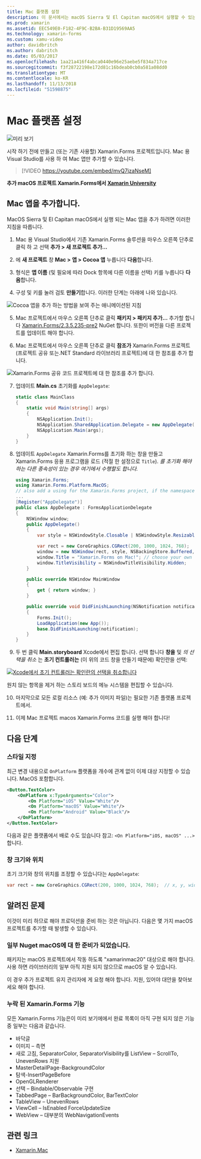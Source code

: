 ```yaml
---
title: Mac 플랫폼 설정
description: 이 문서에서는 macOS Sierra 및 El Capitan macOS에서 실행할 수 있는 앱을 생성 하는 Xamarin.Forms 프로젝트 Mac 프로젝트를 추가 하는 방법에 설명 합니다.
ms.prod: xamarin
ms.assetid: EEC549E0-F182-4F9C-B2BA-B31D19569AA5
ms.technology: xamarin-forms
ms.custom: xamu-video
author: davidbritch
ms.author: dabritch
ms.date: 05/03/2017
ms.openlocfilehash: 1aa21a416f4abca0440e96e25aebe5f834a717ce
ms.sourcegitcommit: f3f28722198e172d81c16bdeab0cb0a581a08dd0
ms.translationtype: MT
ms.contentlocale: ko-KR
ms.lasthandoff: 11/13/2018
ms.locfileid: "51598875"
---
```

# <a name="mac-platform-setup"></a>Mac 플랫폼 설정

![미리 보기](~/media/shared/preview.png)

시작 하기 전에 만들고 (또는 기존 사용할) Xamarin.Forms 프로젝트입니다.
Mac 용 Visual Studio를 사용 하 여 Mac 앱만 추가할 수 있습니다.

> [!VIDEO https://youtube.com/embed/mvQ7jzaNseM]

**추가 macOS 프로젝트 Xamarin.Forms에서 [Xamarin University](https://university.xamarin.com/)**

## <a name="adding-a-mac-app"></a>Mac 앱을 추가합니다.

MacOS Sierra 및 El Capitan macOS에서 실행 되는 Mac 앱을 추가 하려면 이러한 지침을 따릅니다.

1. Mac 용 Visual Studio에서 기존 Xamarin.Forms 솔루션을 마우스 오른쪽 단추로 클릭 하 고 선택 **추가 > 새 프로젝트 추가...**

2. 에 **새 프로젝트** 창 **Mac > 앱 > Cocoa 앱** 누릅니다 **다음**합니다.

3. 형식은 **앱 이름** (및 필요에 따라 Dock 항목에 다른 이름을 선택) 키를 누릅니다 **다음**합니다.

4. 구성 및 키를 눌러 검토 **만들기**합니다. 이러한 단계는 아래에 나와 있습니다.

  ![Cocoa 앱을 추가 하는 방법을 보여 주는 애니메이션된 지침](mac-images/add-macos-proj.gif)

5. Mac 프로젝트에서 마우스 오른쪽 단추로 클릭 **패키지 > 패키지 추가...**  추가할 합니다 [Xamarin.Forms/2.3.5.235-pre2](https://www.nuget.org/packages/Xamarin.Forms/2.3.5.235-pre2) NuGet 합니다. 또한이 버전을 다른 프로젝트를 업데이트 해야 합니다.

6. Mac 프로젝트에서 마우스 오른쪽 단추로 클릭 **참조가** Xamarin.Forms 프로젝트 (프로젝트 공유 또는.NET Standard 라이브러리 프로젝트)에 대 한 참조를 추가 합니다.

  ![Xamarin.Forms 공유 코드 프로젝트에 대 한 참조를 추가 합니다.](mac-images/references-sml.png)

7. 업데이트 **Main.cs** 초기화를 `AppDelegate`:

    ```csharp
    static class MainClass
    {
        static void Main(string[] args)
        {
            NSApplication.Init();
            NSApplication.SharedApplication.Delegate = new AppDelegate(); // add this line
            NSApplication.Main(args);
        }
    }
    ```

8. 업데이트 `AppDelegate` Xamarin.Forms를 초기화 하는 창을 만들고 Xamarin.Forms 응용 프로그램을 로드 (적절 한 설정으로 `Title`). _를 초기화 해야 하는 다른 종속성이 있는 경우 여기에서 수행할도 합니다._

    ```csharp
    using Xamarin.Forms;
    using Xamarin.Forms.Platform.MacOS;
    // also add a using for the Xamarin.Forms project, if the namespace is different to this file
    ...
    [Register("AppDelegate")]
    public class AppDelegate : FormsApplicationDelegate
    {
        NSWindow window;
        public AppDelegate()
        {
            var style = NSWindowStyle.Closable | NSWindowStyle.Resizable | NSWindowStyle.Titled;

            var rect = new CoreGraphics.CGRect(200, 1000, 1024, 768);
            window = new NSWindow(rect, style, NSBackingStore.Buffered, false);
            window.Title = "Xamarin.Forms on Mac!"; // choose your own Title here
            window.TitleVisibility = NSWindowTitleVisibility.Hidden;
        }

        public override NSWindow MainWindow
        {
            get { return window; }
        }

        public override void DidFinishLaunching(NSNotification notification)
        {
            Forms.Init();
            LoadApplication(new App());
            base.DidFinishLaunching(notification); 
        }
    }
    ```

9. 두 번 클릭 **Main.storyboard** Xcode에서 편집 합니다. 선택 합니다 **창을** 및 _의 선택을 취소_ 는 **초기 컨트롤러는** (이 위의 코드 창을 만들기 때문에) 확인란을 선택:

  [![Xcode에서 초기 컨트롤러는 확인란의 선택을 취소합니다](mac-images/xcode-init-controller-sml.png)](mac-images/xcode-init-controller.png#lightbox)

  원치 않는 항목을 제거 하는 스토리 보드의 메뉴 시스템을 편집할 수 있습니다.

10. 마지막으로 모든 로컬 리소스 (예: 추가 이미지 파일)는 필요한 기존 플랫폼 프로젝트에서.

11. 이제 Mac 프로젝트 macos Xamarin.Forms 코드를 실행 해야 합니다!

## <a name="next-steps"></a>다음 단계

### <a name="styling"></a>스타일 지정

최근 변경 내용으로 `OnPlatform` 플랫폼을 개수에 관계 없이 이제 대상 지정할 수 있습니다. MacOS 포함합니다.

```xml
<Button.TextColor>
    <OnPlatform x:TypeArguments="Color">
        <On Platform="iOS" Value="White"/>
        <On Platform="macOS" Value="White"/>
        <On Platform="Android" Value="Black"/>
    </OnPlatform>
</Button.TextColor>
```

다음과 같은 플랫폼에서 배로 수도 있습니다 참고: `<On Platform="iOS, macOS" ...>`합니다.

### <a name="window-size-and-position"></a>창 크기와 위치

초기 크기와 창의 위치를 조정할 수 있습니다는 `AppDelegate`:

```csharp
var rect = new CoreGraphics.CGRect(200, 1000, 1024, 768);  // x, y, width, height
```

## <a name="known-issues"></a>알려진 문제

이것이 미리 하므로 해야 프로덕션을 준비 하는 것은 아닙니다. 다음은 몇 가지 macOS 프로젝트를 추가할 때 발생할 수 있습니다.

### <a name="not-all-nugets-are-ready-for-macos"></a>일부 Nuget macOS에 대 한 준비가 되었습니다.

패키지는 macOS 프로젝트에서 작동 하도록 "xamarinmac20" 대상으로 해야 합니다. 사용 하면 라이브러리의 일부 아직 지원 되지 않으므로 macOS 알 수 있습니다.

이 경우 추가 프로젝트 유지 관리자에 게 요청 해야 합니다. 지원, 있어야 대안을 찾아보세요 해야 합니다.

### <a name="missing-xamarinforms-features"></a>누락 된 Xamarin.Forms 기능

모든 Xamarin.Forms 기능은이 미리 보기에에서 완료 목록이 아직 구현 되지 않은 기능 중 일부는 다음과 같습니다.

* 바닥글
* 이미지 – 측면
* 새로 고침, SeparatorColor, SeparatorVisibility를 ListView – ScrollTo, UnevenRows 지원
* MasterDetailPage-BackgroundColor
* 탐색-InsertPageBefore
* OpenGLRenderer
* 선택 – Bindable/Observable 구현
* TabbedPage – BarBackgroundColor, BarTextColor
* TableView – UnevenRows
* ViewCell – IsEnabled ForceUpdateSize
* WebView – 대부분의 WebNavigationEvents


## <a name="related-links"></a>관련 링크

- [Xamarin.Mac](~/mac/index.yml)
